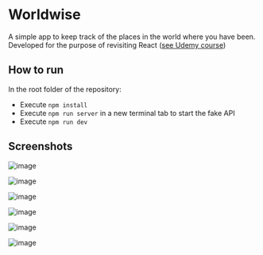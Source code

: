 # Worldwise

A simple app to keep track of the places in the world where you have been. Developed for the purpose of revisiting React ([see Udemy course](https://www.udemy.com/course/the-ultimate-react-course/))

## How to run

In the root folder of the repository:

- Execute `npm install`
- Execute `npm run server` in a new terminal tab to start the fake API
- Execute `npm run dev`

## Screenshots

![image](https://github.com/br1code/worldwise/assets/17786059/ff4e586d-f4c3-4bcb-841a-fbfa831942c9)

![image](https://github.com/br1code/worldwise/assets/17786059/16ef3d91-7f8d-4338-b24f-cf6d4f66b011)

![image](https://github.com/br1code/worldwise/assets/17786059/5dbc4ad6-092e-4195-bc07-1290d540c143)

![image](https://github.com/br1code/worldwise/assets/17786059/3343bd43-c2c6-4d71-9558-9526d93be94a)

![image](https://github.com/br1code/worldwise/assets/17786059/5833a3d6-8671-43e4-8461-2275c85ca473)

![image](https://github.com/br1code/worldwise/assets/17786059/42ac504e-35d8-4628-b454-b600ecf56016)
